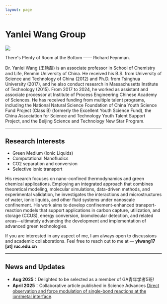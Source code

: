 ```yaml
---
layout: page
---
```


# Yanlei Wang Group

<img src="https://ylwang17.github.io/cover.jpg" class="floatpic">

There's Plenty of Room at the Bottom —— Richard Feynman.

Dr. Yanlei Wang (王艳磊) is an associate professor in School of Chemistry and Life, Renmin University of China. He received his B.S. from University of Science and Technology of China (2012) and Ph.D. from Tsinghua University (2017), and he also conduct research in Massachusetts Institute of Technology (2015). From 2017 to 2024, he worked as assistant and associate processor at Institute of Process Engineering Chinese Academy of Sciences. He has received funding from multiple talent programs, including the National Natural Science Foundation of China Youth Science Fund Project (Class B) (formerly the Excellent Youth Science Fund), the China Association for Science and Technology Youth Talent Support Project, and the Beijing Science and Technology New Star Program.

---

## Research Interests

- Green Medium (Ionic Liquids)
- Computational Nanofludics
- CO2 separation and conversion
- Selective ionic transport

His research focuses on nano-confined thermodynamics and green chemical applications. Employing an integrated approach that combines theoretical modeling, molecular simulations, data-driven methods, and experimental validation, he investigates the interactions and microstructures of water, ionic liquids, and other fluid systems under nanoscale confinement. His work aims to develop confinement-enhanced transport-reaction models that support applications in carbon capture, utilization, and storage (CCUS), energy conversion, biomolecular detection, and related areas—ultimately advancing the development and implementation of advanced green technologies.

If you are interested in any aspect of me, I am always open to discussions and academic collaborations. Feel free to reach out to me at — **ylwang17 [at] ruc.edu.cn**

---

## News and Updates

- **Aug 2025**：Delighted to be selected as a member of GA青年学者5班!
- **April 2025**：Collaborative article published in Science Advances [Direct observation and force modulation of single-bond reactions at the ion/metal interface](https://www.science.org/doi/full/10.1126/sciadv.adv4771).


<br>


